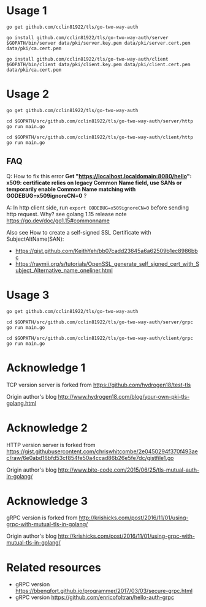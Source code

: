# Usage 1

```
go get github.com/cclin81922/tls/go-two-way-auth

go install github.com/cclin81922/tls/go-two-way-auth/server
$GOPATH/bin/server data/pki/server.key.pem data/pki/server.cert.pem data/pki/ca.cert.pem

go install github.com/cclin81922/tls/go-two-way-auth/client
$GOPATH/bin/client data/pki/client.key.pem data/pki/client.cert.pem data/pki/ca.cert.pem
```

# Usage 2

```
go get github.com/cclin81922/tls/go-two-way-auth

cd $GOPATH/src/github.com/cclin81922/tls/go-two-way-auth/server/http
go run main.go

cd $GOPATH/src/github.com/cclin81922/tls/go-two-way-auth/client/http
go run main.go
```

## FAQ

Q: How to fix this error **Get "https://localhost.localdomain:8080/hello": x509: certificate relies on legacy Common Name field, use SANs or temporarily enable Common Name matching with GODEBUG=x509ignoreCN=0** ?

A: In http client side, run `export GODEBUG=x509ignoreCN=0` before sending http request. Why? see golang 1.15 release note https://go.dev/doc/go1.15#commonname

Also see How to create a self-signed SSL Certificate with SubjectAltName(SAN):
* https://gist.github.com/KeithYeh/bb07cadd23645a6a62509b1ec8986bbc
* https://raymii.org/s/tutorials/OpenSSL_generate_self_signed_cert_with_Subject_Alternative_name_oneliner.html

# Usage 3

```
go get github.com/cclin81922/tls/go-two-way-auth

cd $GOPATH/src/github.com/cclin81922/tls/go-two-way-auth/server/grpc
go run main.go

cd $GOPATH/src/github.com/cclin81922/tls/go-two-way-auth/client/grpc
go run main.go
```

# Acknowledge 1

TCP version server is forked from https://github.com/hydrogen18/test-tls

Origin author's blog http://www.hydrogen18.com/blog/your-own-pki-tls-golang.html

# Acknowledge 2

HTTP version server is forked from https://gist.githubusercontent.com/chriswhitcombe/2e0450294f370f493aec/raw/6e0abd16bfd53cf854fe50a4ccad86b26e5fe7dc/gistfile1.go

Origin author's blog http://www.bite-code.com/2015/06/25/tls-mutual-auth-in-golang/

# Acknowledge 3

gRPC version is forked from http://krishicks.com/post/2016/11/01/using-grpc-with-mutual-tls-in-golang/

Origin author's blog http://krishicks.com/post/2016/11/01/using-grpc-with-mutual-tls-in-golang/

# Related resources

* gRPC version https://bbengfort.github.io/programmer/2017/03/03/secure-grpc.html
* gRPC version https://github.com/enricofoltran/hello-auth-grpc
